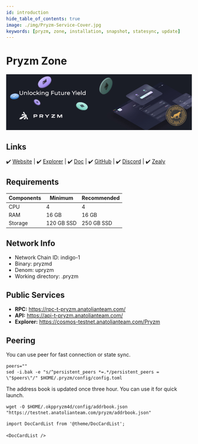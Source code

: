 ```yaml
---
id: introduction
hide_table_of_contents: true
image: ./img/Pryzm-Service-Cover.jpg
keywords: [pryzm, zone, installation, snapshot, statesync, update]
---
```


# Pryzm Zone

![PryzmZone](./img/Pryzm-Service.jpg)

## Links

 ✔️ [Website](https://pryzm.zone/) | ✔️ [Explorer](https://cosmos-testnet.anatolianteam.com/Pryzm) | ✔️ [Doc](https://docs.pryzm.zone/) | ✔️ [GitHub](https://github.com/pryzm-finance) | ✔️ [Discord](https://discord.gg/eZGaXFEeEZ) | ✔️ [Zealy](https://zealy.io/c/pryzm/invite/cfNmFH3eoXrvl2Rr9qk7o)

## Requirements

| Components | Minimum | **Recommended** |
| ------------ | ------------ | ------------ |
| CPU |	4 | 4 |
| RAM	| 16 GB | 16 GB |
| Storage	| 120 GB SSD | 250 GB SSD |

## Network Info 

* Network Chain ID: indigo-1
* Binary: pryzmd
* Denom: upryzm
* Working directory: .pryzm

## Public Services
* **RPC:** https://rpc-t-pryzm.anatolianteam.com/ 
* **API:** https://api-t-pryzm.anatolianteam.com/ 
* **Explorer:** https://cosmos-testnet.anatolianteam.com/Pryzm

## Peering
You can use peer for fast connection or state sync.
```shell
peers=""
sed -i.bak -e "s/^persistent_peers *=.*/persistent_peers = \"$peers\"/" $HOME/.pryzm/config/config.toml
```
The address book is updated once three hour. You can use it for quick launch.
```shell
wget -O $HOME/.okppryzm4d/config/addrbook.json "https://testnet.anatolianteam.com/pryzm/addrbook.json"
```

```mdx-code-block
import DocCardList from '@theme/DocCardList';

<DocCardList />
```